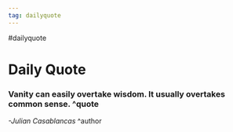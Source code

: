 ```yaml
---
tag: dailyquote
---
```


#dailyquote

# Daily Quote

### Vanity can easily overtake wisdom. It usually overtakes common sense. ^quote
*-Julian Casablancas* ^author
